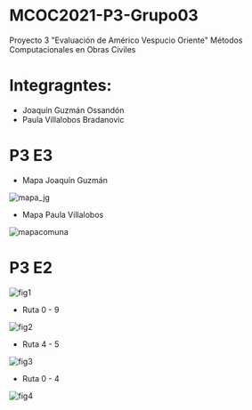 # MCOC2021-P3-Grupo03
Proyecto 3 "Evaluación de Américo Vespucio Oriente" Métodos Computacionales en Obras Civiles


# Integragntes:
- Joaquín Guzmán Ossandón
- Paula Villalobos Bradanovic

# P3 E3

 - Mapa Joaquín Guzmán 

![mapa_jg](https://user-images.githubusercontent.com/62270417/141528825-12caef80-ebe3-483f-8e33-6ad883e25e63.png)

 - Mapa Paula Villalobos 
 
![mapacomuna](https://user-images.githubusercontent.com/88356859/141600622-59998ad3-c7ea-4ea2-983d-0fdfda06ab91.png)


# P3 E2

![fig1](https://user-images.githubusercontent.com/88356859/141029666-03d98949-dbf3-4d84-ac68-05a3c32c2759.png)


 - Ruta 0 - 9

![fig2](https://user-images.githubusercontent.com/88356859/141029697-07e67359-218a-4133-9022-d15e11acf2e8.png)

 - Ruta 4 - 5

![fig3](https://user-images.githubusercontent.com/88356859/141029715-faea70ed-6975-4ddc-b259-7b1b59e4385f.png)

 - Ruta 0 - 4

![fig4](https://user-images.githubusercontent.com/88356859/141029738-1459f136-0feb-4d3a-9598-2c229892c7b2.png)


